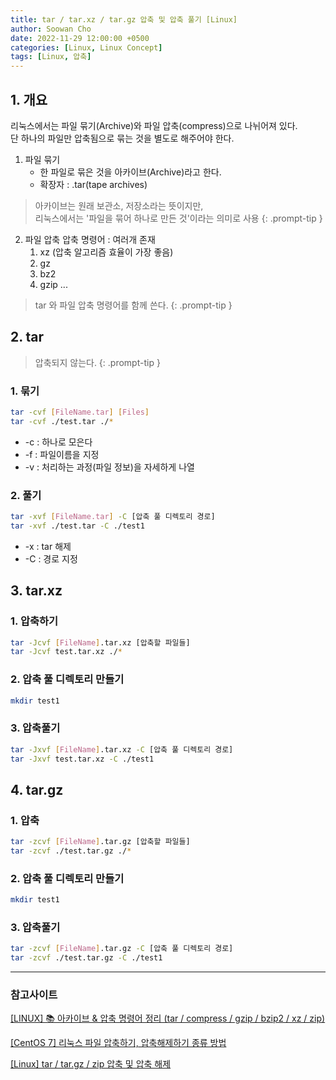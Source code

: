 ```yaml
---
title: tar / tar.xz / tar.gz 압축 및 압축 풀기 [Linux]
author: Soowan Cho
date: 2022-11-29 12:00:00 +0500
categories: [Linux, Linux Concept]
tags: [Linux, 압축]
---
```


## 1. 개요
리눅스에서는 파일 묶기(Archive)와 파일 압축(compress)으로 나뉘어져 있다.<br>
단 하나의 파일만 압축됨으로 묶는 것을 별도로 해주어야 한다.
1. 파일 묶기
   - 한 파일로 묶은 것을 아카이브(Archive)라고 한다.
   - 확장자 : .tar(tape archives)


> 아카이브는 원래 보관소, 저장소라는 뜻이지만, <br>리눅스에서는 '파일을 묶어 하나로 만든 것'이라는 의미로 사용
{: .prompt-tip }

2. 파일 압축
압축 명령어 : 여러개 존재
   1. xz (압축 알고리즘 효율이 가장 좋음)
   2. gz
   3. bz2
   4. gzip ...


> tar 와 파일 압축 명령어를 함께 쓴다. 
{: .prompt-tip }

## 2. tar
> 압축되지 않는다.
{: .prompt-tip }

### 1. 묶기
```bash
tar -cvf [FileName.tar] [Files]
tar -cvf ./test.tar ./*
```
   - -c : 하나로 모은다
   - -f : 파일이름을 지정
   - -v : 처리하는 과정(파일 정보)을 자세하게 나열


### 2. 풀기
```bash
tar -xvf [FileName.tar] -C [압축 풀 디렉토리 경로]
tar -xvf ./test.tar -C ./test1
```
   - -x : tar 해제
   - -C : 경로 지정

## 3. tar.xz
### 1. 압축하기
```bash
tar -Jcvf [FileName].tar.xz [압축할 파일들]
tar -Jcvf test.tar.xz ./*
``` 
### 2. 압축 풀 디렉토리 만들기
```bash
mkdir test1
```
### 3. 압축풀기
```bash
tar -Jxvf [FileName].tar.xz -C [압축 풀 디렉토리 경로]
tar -Jxvf test.tar.xz -C ./test1
``` 

## 4. tar.gz
### 1. 압축
```bash
tar -zcvf [FileName].tar.gz [압축할 파일들]
tar -zcvf ./test.tar.gz ./*
``` 
### 2. 압축 풀 디렉토리 만들기
```bash
mkdir test1
```
### 3. 압축풀기
```bash
tar -zcvf [FileName].tar.gz -C [압축 풀 디렉토리 경로]
tar -zcvf ./test.tar.gz -C ./test1
``` 
---
### 참고사이트
[[LINUX] 📚 아카이브 & 압축 명령어 정리 (tar / compress / gzip / bzip2 / xz / zip)](https://inpa.tistory.com/entry/LINUX-%F0%9F%93%9A-%EC%95%84%EC%B9%B4%EC%9D%B4%EB%B8%8C-%EC%95%95%EC%B6%95-%EB%AA%85%EB%A0%B9%EC%96%B4-%EC%A0%95%EB%A6%AC-tar-compress-gzip-bzip2-zip)

[[CentOS 7] 리눅스 파일 압축하기, 압축해제하기 종류 방법](https://ansan-survivor.tistory.com/427)

[[Linux] tar / tar.gz / zip 압축 및 압축 해제](https://eehoeskrap.tistory.com/555)